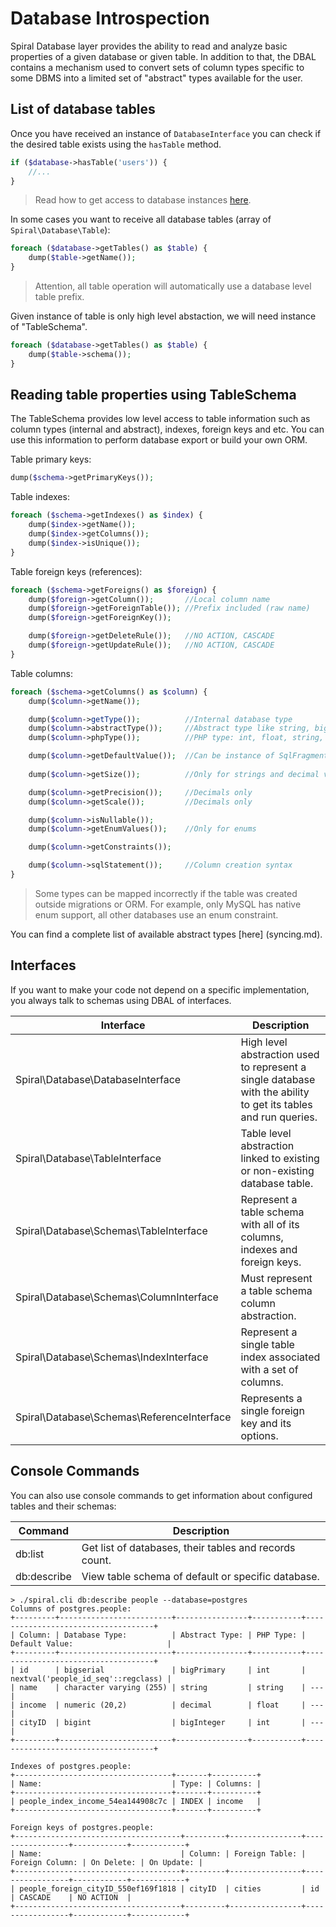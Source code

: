# Database Introspection
Spiral Database layer provides the ability to read and analyze basic properties of a given database or given table. In addition to that, the DBAL contains a mechanism used to convert sets of column types specific to some DBMS into a limited set of "abstract" types available for the user.

## List of database tables
Once you have received an instance of `DatabaseInterface` you can check if the desired table exists using the `hasTable` method.

```php
if ($database->hasTable('users')) {
    //...
}
```

> Read how to get access to database instances [here](/databases/overview.md).

In some cases you want to receive all database tables (array of `Spiral\Database\Table`):

```php
foreach ($database->getTables() as $table) {
    dump($table->getName());
}
```

> Attention, all table operation will automatically use a database level table prefix. 

Given instance of table is only high level abstaction, we will need instance of "TableSchema".

```php
foreach ($database->getTables() as $table) {
    dump($table->schema());
}
```

## Reading table properties using TableSchema
The TableSchema provides low level access to table information such as column types (internal and abstract), indexes, foreign keys and etc. You can use this information to perform database export or build your own ORM.

Table primary keys:

```php
dump($schema->getPrimaryKeys());
```

Table indexes:

```php
foreach ($schema->getIndexes() as $index) {
    dump($index->getName());
    dump($index->getColumns());
    dump($index->isUnique());
}
```

Table foreign keys (references):

```php
foreach ($schema->getForeigns() as $foreign) {
    dump($foreign->getColumn());       //Local column name
    dump($foreign->getForeignTable()); //Prefix included (raw name)
    dump($foreign->getForeignKey());

    dump($foreign->getDeleteRule());   //NO ACTION, CASCADE
    dump($foreign->getUpdateRule());   //NO ACTION, CASCADE
}
```

Table columns:

```php
foreach ($schema->getColumns() as $column) {
    dump($column->getName());

    dump($column->getType());          //Internal database type
    dump($column->abstractType());     //Abstract type like string, bigInt, enum, text and etc.
    dump($column->phpType());          //PHP type: int, float, string, bool

    dump($column->getDefaultValue());  //Can be instance of SqlFragment
    
    dump($column->getSize());          //Only for strings and decimal values

    dump($column->getPrecision());     //Decimals only
    dump($column->getScale());         //Decimals only

    dump($column->isNullable());
    dump($column->getEnumValues());    //Only for enums

    dump($column->getConstraints());

    dump($column->sqlStatement());     //Column creation syntax
}
```

> Some types can be mapped incorrectly if the table was created outside migrations or ORM. For example, only MySQL has native enum support, all other databases use an enum constraint.

You can find a complete list of available abstract types [here] (syncing.md).

## Interfaces
If you want to make your code not depend on a specific implementation, you always talk to schemas using DBAL of interfaces.

| Interface                                        | Description 
| ---                                              | ---
| Spiral\Database\DatabaseInterface                | High level abstraction used to represent a single database with the ability to get its tables and run queries.
| Spiral\Database\TableInterface                   | Table level abstraction linked to existing or non-existing database table.
| Spiral\Database\Schemas\TableInterface           | Represent a table schema with all of its columns, indexes and foreign keys.
| Spiral\Database\Schemas\ColumnInterface          | Must represent a table schema column abstraction.
| Spiral\Database\Schemas\IndexInterface           | Represent a single table index associated with a set of columns.
| Spiral\Database\Schemas\ReferenceInterface       | Represents a single foreign key and its options.

## Console Commands
You can also use console commands to get information about configured tables and their schemas:

Command           | Description 
---               | ---
db:list         | Get list of databases, their tables and records count.
db:describe     | View table schema of default or specific database.

```
> ./spiral.cli db:describe people --database=postgres
Columns of postgres.people:
+---------+-------------------------+----------------+-----------+------------------------------------+
| Column: | Database Type:          | Abstract Type: | PHP Type: | Default Value:                     |
+---------+-------------------------+----------------+-----------+------------------------------------+
| id      | bigserial               | bigPrimary     | int       | nextval('people_id_seq'::regclass) |
| name    | character varying (255) | string         | string    | ---                                |
| income  | numeric (20,2)          | decimal        | float     | ---                                |
| cityID  | bigint                  | bigInteger     | int       | ---                                |
+---------+-------------------------+----------------+-----------+------------------------------------+

Indexes of postgres.people:
+-----------------------------------+-------+----------+
| Name:                             | Type: | Columns: |
+-----------------------------------+-------+----------+
| people_index_income_54ea144908c7c | INDEX | income   |
+-----------------------------------+-------+----------+

Foreign keys of postgres.people:
+-------------------------------------+---------+----------------+-----------------+------------+------------+
| Name:                               | Column: | Foreign Table: | Foreign Column: | On Delete: | On Update: |
+-------------------------------------+---------+----------------+-----------------+------------+------------+
| people_foreign_cityID_550ef169f1818 | cityID  | cities         | id              | CASCADE    | NO ACTION  |
+-------------------------------------+---------+----------------+-----------------+------------+------------+
```
